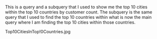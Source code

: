 This is a query and a subquery that I used to show me the top 10 cities within the top 10 countries by customer count. The subquery is the same query that I used to find the top 10 countries within what is now the main query where I am finding the top 10 cities within those countries.

Top10CitiesInTop!0Countries.jpg
